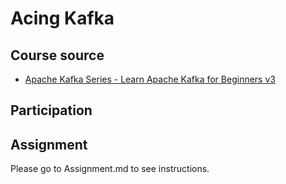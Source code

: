# Acing Kafka

## Course source
- [Apache Kafka Series - Learn Apache Kafka for Beginners v3](https://www.udemy.com/course/apache-kafka/)

## Participation

## Assignment
Please go to Assignment.md to see instructions.